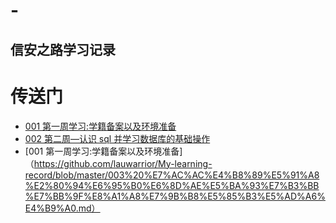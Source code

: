 # -
信安之路学习记录
-----------------------------
# 传送门 <br>
  * [001 第一周学习:学籍备案以及环境准备](https://github.com/lauwarrior/My-learning-record/blob/master/001%20%E7%AC%AC%E2%BC%80%E5%91%A8%E2%80%94%E5%AD%A6%E7%B1%8D%E5%A4%87%E6%A1%88%E4%BB%A5%E5%8F%8A%E7%8E%AF%E5%A2%83%E5%87%86%E5%A4%87%E2%80%94Dave_007%E2%80%94Dave_007.md)
 * [002 第二周—认识 sql 并学习数据库的基础操作](https://github.com/lauwarrior/My-learning-record/blob/master/002%20%E7%AC%AC%E4%BA%8C%E5%91%A8%E2%80%94%E8%AE%A4%E8%AF%86%20sql%20%E5%B9%B6%E5%AD%A6%E4%B9%A0%E6%95%B0%E6%8D%AE%E5%BA%93%E7%9A%84%E5%9F%BA%E7%A1%80%E6%93%8D%E4%BD%9C%E2%80%94Dave_007%E2%80%94848.md)
* [001 第一周学习:学籍备案以及环境准备]（https://github.com/lauwarrior/My-learning-record/blob/master/003%20%E7%AC%AC%E4%B8%89%E5%91%A8%E2%80%94%E6%95%B0%E6%8D%AE%E5%BA%93%E7%B3%BB%E7%BB%9F%E8%A1%A8%E7%9B%B8%E5%85%B3%E5%AD%A6%E4%B9%A0.md）
